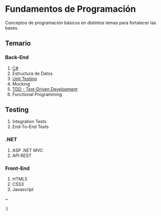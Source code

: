 # Fundamentos de Programación

Conceptos de programación básicos en distintos temas para fortalecer las bases.

## Temario
### Back-End
1. [C#](https://github.com/luzyrawr/selfstudy/blob/main/C%23.md)
1. Estructura de Datos
1. [Unit Testing](https://github.com/luzyrawr/selfstudy/blob/main/UnitTesting.md)
1. Mocking
1. [TDD - Test-Driven Development](https://github.com/luzyrawr/selfstudy/blob/main/TDD.md)
1. Functional Programming

## Testing
1. Integration Tests
1. End-To-End Tests

### .NET
1. ASP .NET MVC
1. API REST

### Front-End
1. HTML5
1. CSS3
1. Javascript

~

:)

